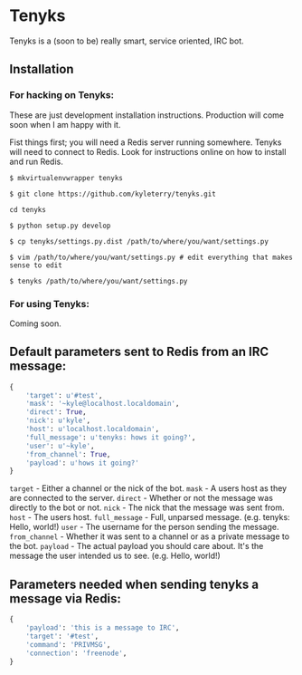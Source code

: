 Tenyks
======

Tenyks is a (soon to be) really smart, service oriented, IRC bot.

## Installation

### For hacking on Tenyks:

These are just development installation instructions. Production will come
soon when I am happy with it.

Fist things first; you will need a Redis server running somewhere. Tenyks will
need to connect to Redis. Look for instructions online on how to install and
run Redis.

`$ mkvirtualenvwrapper tenyks`

`$ git clone https://github.com/kyleterry/tenyks.git`

`cd tenyks`

`$ python setup.py develop`

`$ cp tenyks/settings.py.dist /path/to/where/you/want/settings.py`

`$ vim /path/to/where/you/want/settings.py # edit everything that makes sense to edit`

`$ tenyks /path/to/where/you/want/settings.py`

### For using Tenyks:

Coming soon.

## Default parameters sent to Redis from an IRC message:

```python
{
    'target': u'#test',
    'mask': '~kyle@localhost.localdomain',
    'direct': True,
    'nick': u'kyle',
    'host': u'localhost.localdomain',
    'full_message': u'tenyks: hows it going?',
    'user': u'~kyle',
    'from_channel': True,
    'payload': u'hows it going?'
}
```

`target` - Either a channel or the nick of the bot. 
`mask` - A users host as they are connected to the server. 
`direct` - Whether or not the message was directly to the bot or not. 
`nick` - The nick that the message was sent from. 
`host` - The users host. 
`full_message` - Full, unparsed message. (e.g. tenyks: Hello, world!) 
`user` - The username for the person sending the message. 
`from_channel` - Whether it was sent to a channel or as a private message to the bot. 
`payload` - The actual payload you should care about. It's the message the user intended us to see. (e.g. Hello, world!) 

## Parameters needed when sending tenyks a message via Redis:

```python
{
    'payload': 'this is a message to IRC',
    'target': '#test',
    'command': 'PRIVMSG',
    'connection': 'freenode',
}
```
